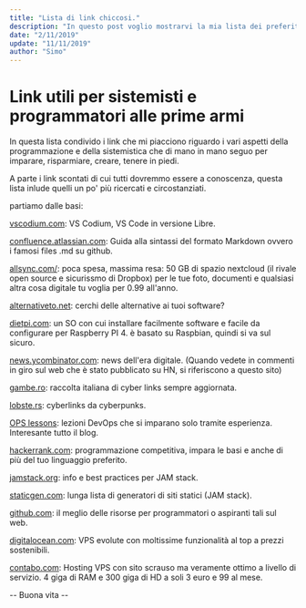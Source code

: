 ```yaml
---
title: "Lista di link chiccosi."
description: "In questo post voglio mostrarvi la mia lista dei preferiti che al momento trovo i più interessanti."
date: "2/11/2019"
update: "11/11/2019"
author: "Simo"
---
```


# Link utili per sistemisti e programmatori alle prime armi

In questa lista condivido i link che mi piacciono riguardo i vari aspetti della programmazione e della sistemistica che di mano in mano seguo per imparare, risparmiare, creare, tenere in piedi.

A parte i link scontati di cui tutti dovremmo essere a conoscenza, questa lista inlude quelli un po' più ricercati e circostanziati.

partiamo dalle basi:

[vscodium.com](https://vscodium.com/): VS Codium, VS Code in versione Libre.

[confluence.atlassian.com](https://confluence.atlassian.com/bitbucketserver/markdown-syntax-guide-776639995.html): Guida alla sintassi del formato Markdown ovvero i famosi files .md su github.

[allsync.com/](https://allsync.com/aff.php?aff=289): poca spesa, massima resa: 50 GB di spazio nextcloud (il rivale open source e sicurissmo di Dropbox) per le tue foto, documenti e qualsiasi altra cosa digitale tu voglia per 0.99 all'anno. 

[alternativeto.net](https://alternativeto.net): cerchi delle alternative ai tuoi software?

[dietpi.com](https://dietpi.com): un SO con cui installare facilmente software e facile da configurare per Raspberry PI 4. &egrave; basato su Raspbian, quindi si va sul sicuro.

[news.ycombinator.com](https://news.ycombinator.com): news dell'era digitale.
(Quando vedete in commenti in giro sul web che è stato pubblicato su HN, si riferiscono a questo sito)

[gambe.ro](https://gambe.ro/): raccolta italiana di cyber links sempre aggiornata.

[lobste.rs](https://lobste.rs): cyberlinks da cyberpunks.

[OPS lessons](https://www.netmeister.org/blog/ops-lessons.html): lezioni DevOps che si imparano solo tramite esperienza. Interesante tutto il blog.

[hackerrank.com](https://www.hackerrank.com):
programmazione competitiva, impara le basi e anche di più del tuo linguaggio preferito.

[jamstack.org](https://jamstack.org/): info e best practices per JAM stack.

[staticgen.com](https://www.staticgen.com/): lunga lista di generatori di siti statici (JAM stack).

[github.com](https://github.com/sdmg15/Best-websites-a-programmer-should-visit): il meglio delle risorse per programmatori o aspiranti tali sul web.

[digitalocean.com](https://m.do.co/c/b8caeaf651c4): VPS evolute con moltissime funzionalità al top a prezzi sostenibili.

[contabo.com](https://contabo.com): Hosting VPS con sito scrauso ma veramente ottimo a livello di servizio. 4 giga di RAM e 300 giga di HD a soli 3 euro e 99 al mese.

-- Buona vita --